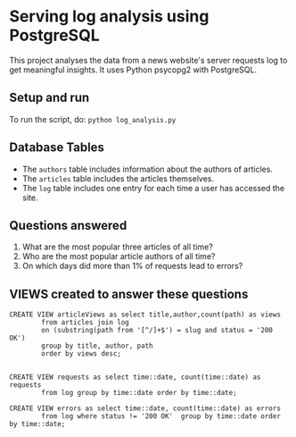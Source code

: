 # Serving log analysis using PostgreSQL
This project analyses the data from a news website's server requests log to get meaningful insights.
It uses Python psycopg2 with PostgreSQL.

## Setup and run
To run the script, do:
```python log_analysis.py```

## Database Tables
- The ```authors``` table includes information about the authors of articles.
- The ```articles``` table includes the articles themselves.
- The ```log``` table includes one entry for each time a user has accessed the site.

## Questions answered
1. What are the most popular three articles of all time?
2. Who are the most popular article authors of all time?
3. On which days did more than 1% of requests lead to errors?

## VIEWS created to answer these questions

```
CREATE VIEW articleViews as select title,author,count(path) as views 
        from articles join log 
        on (substring(path from '[^/]+$') = slug and status = '200 OK') 
        group by title, author, path 
        order by views desc;


CREATE VIEW requests as select time::date, count(time::date) as requests 
        from log group by time::date order by time::date;

CREATE VIEW errors as select time::date, count(time::date) as errors 
        from log where status != '200 OK'  group by time::date order by time::date;
